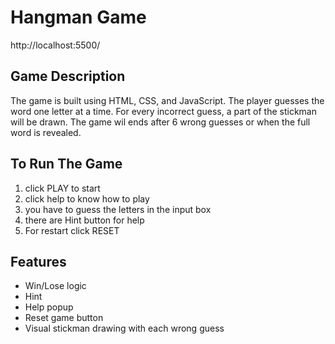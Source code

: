 # Hangman Game
http://localhost:5500/

## Game Description
The game is built using HTML, CSS, and JavaScript.
The player guesses the word one letter at a time.
For every incorrect guess, a part of the stickman will be drawn.
The game wil ends after 6 wrong guesses or when the full word is revealed.

## To Run The Game
1. click PLAY to start
2. click help to know how to play
3. you have to guess the letters in the input box
4. there are Hint button for help
5. For restart click RESET
## Features
- Win/Lose logic
- Hint 
- Help popup
- Reset game button
- Visual stickman drawing with each wrong guess



